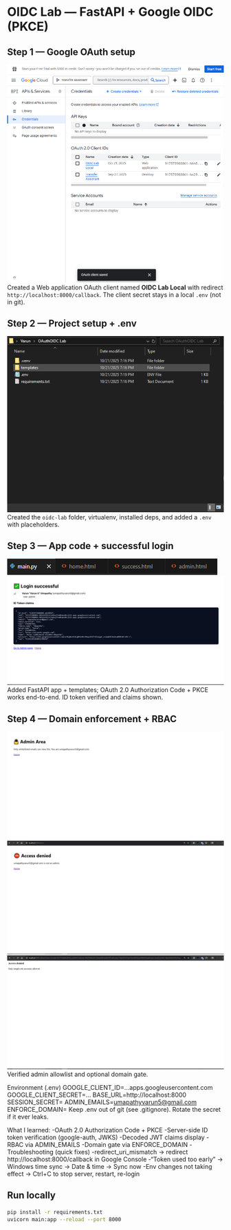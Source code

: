 # OIDC Lab — FastAPI + Google OIDC (PKCE)

## Step 1 — Google OAuth setup
![Step 1 — Credentials](images/step0-credentials.png)
Created a Web application OAuth client named **OIDC Lab Local** with redirect `http://localhost:8000/callback`. The client secret stays in a local `.env` (not in git).

## Step 2 — Project setup + .env
![Step 2 — Scaffold](images/step1-scaffold.png)
Created the `oidc-lab` folder, virtualenv, installed deps, and added a `.env` with placeholders.

## Step 3 — App code + successful login
![Step 3 — VS Code](images/step2-vscode.png)
![Step 3 — Success](images/step2-success.png)
Added FastAPI app + templates; OAuth 2.0 Authorization Code + PKCE works end-to-end. ID token verified and claims shown.

## Step 4 — Domain enforcement + RBAC
![Step 4 — Admin Allowed](images/step3-admin-allowed.png)
![Step 4 — Admin Denied](images/step3-admin-denied.png)
![Step 4 — Domain Denied](images/step3-domain-denied.png)
Verified admin allowlist and optional domain gate.


Environment (.env)
GOOGLE_CLIENT_ID=...apps.googleusercontent.com
GOOGLE_CLIENT_SECRET=...
BASE_URL=http://localhost:8000
SESSION_SECRET=<random string>
ADMIN_EMAILS=umapathyvarun5@gmail.com
ENFORCE_DOMAIN=
Keep .env out of git (see .gitignore). Rotate the secret if it ever leaks.

What I learned:
-OAuth 2.0 Authorization Code + PKCE
-Server-side ID token verification (google-auth, JWKS)
-Decoded JWT claims display
-RBAC via ADMIN_EMAILS
-Domain gate via ENFORCE_DOMAIN
-Troubleshooting (quick fixes)
    -redirect_uri_mismatch → redirect http://localhost:8000/callback in Google Console
    -“Token used too early” → Windows time sync → Date & time → Sync now
    -Env changes not taking effect → Ctrl+C to stop server, restart, re-login

## Run locally
```bash
pip install -r requirements.txt
uvicorn main:app --reload --port 8000
